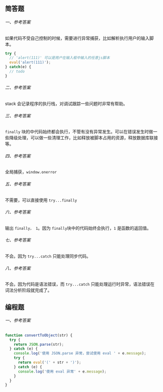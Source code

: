 ## 简答题

###### 一、参考答案
如果代码不受自己控制的时候，需要进行异常捕获，比如解析执行用户的输入脚本。

```js
try {
  // 'alert(111)' 可以是用户在输入框中输入的任意js脚本
  eval('alert(111)');
} catch(e) {
  // todo
}
```

###### 二、参考答案
stack 会记录程序的执行栈，对调试跟踪一些问题时非常有帮助。

###### 三、参考答案
`finally` 块的中代码始终都会执行，不管有没有异常发生。可以在错误发生时做一些降级处理，可以做一些清理工作，比如释放被脚本占用的资源，释放数据库联接等。

###### 四、参考答案
全局捕获，`window.onerror`

###### 五、参考答案
不需要，可以直接使用 `try...finally`

###### 六、参考答案
输出 `finally， 1`。因为 `finally`块中的代码始终会执行，`1` 是函数的返回值。

###### 七、参考答案
不会。因为 `try...catch` 只能处理同步代码。

###### 八、参考答案
不会。因为代码是语法错误，而 `try...catch` 只能处理运行时异常，语法错误在词法分析阶段就完成了。

## 编程题

###### 一、参考答案
```js
function convertToObject(str) {
  try {
    return JSON.parse(str);
  } catch (e) {
    console.log('使用 JSON.parse 异常，尝试使用 eval ' + e.message);
    try {
      return eval('(' + str + ')');
    } catch (e) {
      console.log('使用 eval 异常' + e.message);
    }
  }
}
```